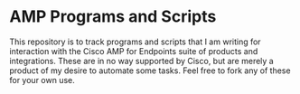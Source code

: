 # AMP Programs and Scripts

This repository is to track programs and scripts that I am writing for interaction with the Cisco AMP for Endpoints suite of products and integrations.  These are in no way supported by Cisco, but are merely a product of my desire to automate some tasks.  Feel free to fork any of these for your own use.
